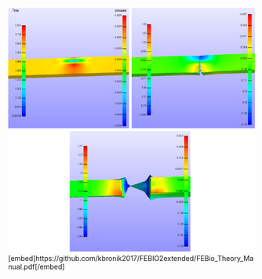 
 <br>
 <img height="500" src="largedeformationteartest.png" />
 </br>
[embed]https://github.com/kbronik2017/FEBIO2extended/FEBio_Theory_Manual.pdf[/embed]

 
